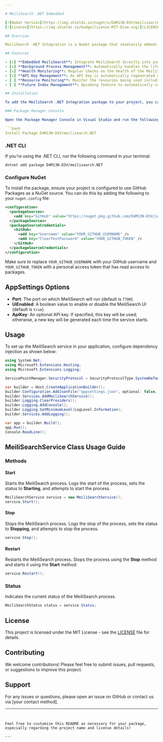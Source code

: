```yaml
---

# MeiliSearch .NET Embedded

[![NuGet Version](https://img.shields.io/nuget/v/D4M13N-D3V/meilisearch.NET.svg)](https://nuget.pkg.github.com/D4M13N-D3V/package/meilisearch.NET)
[![License](https://img.shields.io/badge/license-MIT-blue.svg)](LICENSE)

## Overview

MeiliSearch .NET Integration is a NuGet package that seamlessly embeds MeiliSearch into your C# application. It manages the background process and health checks for you, simplifying the integration of full-text search capabilities. In future updates, it will also handle automatic compression and decompression of indexes to help manage local storage usage effectively.

## Features

- [x] **Embedded MeiliSearch**: Integrate MeiliSearch directly into your application.
- [x] **Background Process Management**: Automatically handles the lifecycle of the MeiliSearch process.
- [x] **Health Monitoring**: Regular checks on the health of the MeiliSearch instance.
- [x] **API Key Management**: An API key is automatically regenerated every time the MeiliSearch service starts unless one is specified in the configuration.
- [ ] **Resource Monitoring**: Monitor the resources being used including storage by your MeiliSearch.
- [ ] **Future Index Management**: Upcoming feature to automatically compress and decompress indexes for optimized local storage.

## Installation

To add the MeiliSearch .NET Integration package to your project, you can install it directly from the GitHub Package repository. Follow the steps below based on your preferred method:

### Package Manager Console

Open the Package Manager Console in Visual Studio and run the following command:

```bash
Install-Package D4M13N-D3V/meilisearch.NET
```

### .NET CLI

If you're using the .NET CLI, run the following command in your terminal:

```bash
dotnet add package D4M13N-D3V/meilisearch.NET
```

### Configure NuGet

To install the package, ensure your project is configured to use GitHub Packages as a NuGet source. You can do this by adding the following to your `nuget.config` file:

```xml
<configuration>
  <packageSources>
    <add key="GitHub" value="https://nuget.pkg.github.com/D4M13N-D3V/index.json" />
  </packageSources>
  <packageSourceCredentials>
    <GitHub>
      <add key="Username" value="YOUR_GITHUB_USERNAME" />
      <add key="ClearTextPassword" value="YOUR_GITHUB_TOKEN" />
    </GitHub>
  </packageSourceCredentials>
</configuration>
```

Make sure to replace `YOUR_GITHUB_USERNAME` with your GitHub username and `YOUR_GITHUB_TOKEN` with a personal access token that has read access to packages.

## AppSettings Options

- **Port**: The port on which MeiliSearch will run (default is `7700`).
- **UiEnabled**: A boolean value to enable or disable the MeiliSearch UI (default is `true`).
- **ApiKey**: An optional API key. If specified, this key will be used; otherwise, a new key will be generated each time the service starts.

## Usage

To set up the MeiliSearch service in your application, configure dependency injection as shown below:

```csharp
using System.Net;
using Microsoft.Extensions.Hosting;
using Microsoft.Extensions.Logging;

ServicePointManager.SecurityProtocol = SecurityProtocolType.SystemDefault;

var builder = Host.CreateApplicationBuilder();
builder.Configuration.AddJsonFile("appsettings.json", optional: false, reloadOnChange: true);
builder.Services.AddMeiliSearchService();
builder.Logging.ClearProviders();
builder.Logging.AddConsole();
builder.Logging.SetMinimumLevel(LogLevel.Information);
builder.Services.AddLogging();

var app = builder.Build();
app.Run();
Console.ReadLine();
```

## MeiliSearchService Class Usage Guide

### Methods

#### Start

Starts the MeiliSearch process. Logs the start of the process, sets the status to **Starting**, and attempts to start the process.

```csharp
MeiliSearchService service = new MeiliSearchService();
service.Start();
```

#### Stop

Stops the MeiliSearch process. Logs the stop of the process, sets the status to **Stopping**, and attempts to stop the process.

```csharp
service.Stop();
```

#### Restart

Restarts the MeiliSearch process. Stops the process using the **Stop** method and starts it using the **Start** method.

```csharp
service.Restart();
```

### Status

Indicates the current status of the MeiliSearch process.

```csharp
MeiliSearchStatus status = service.Status;
```

## License

This project is licensed under the MIT License - see the [LICENSE](LICENSE) file for details.

## Contributing

We welcome contributions! Please feel free to submit issues, pull requests, or suggestions to improve this project.

## Support

For any issues or questions, please open an issue on GitHub or contact us via [your contact method].

---
```


Feel free to customize this README as necessary for your package, especially regarding the project name and license details!

---
